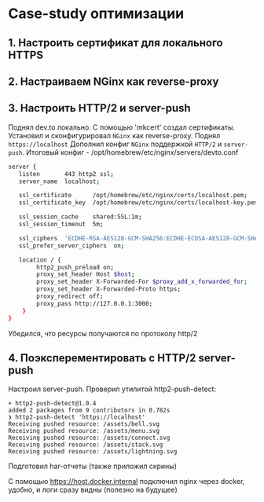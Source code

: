 # Case-study оптимизации

## 1. Настроить сертификат для локального HTTPS

## 2. Настраиваем NGinx как reverse-proxy

## 3. Настроить HTTP/2 и server-push

Поднял dev.to локально.
С помощью 'mkcert' создал сертификаты.
Установил и сконфигурировал `NGinx` как reverse-proxy.
Поднял `https://localhost`
Дополнил конфиг `NGinx` поддержкой `HTTP/2` и `server-push`. Итоговый конфиг - /opt/homebrew/etc/nginx/servers/devto.conf

```bash
server {
   listen       443 http2 ssl;
   server_name  localhost;

   ssl_certificate      /opt/homebrew/etc/nginx/certs/localhost.pem;
   ssl_certificate_key  /opt/homebrew/etc/nginx/certs/localhost-key.pem;

   ssl_session_cache    shared:SSL:1m;
   ssl_session_timeout  5m;

   ssl_ciphers  'ECDHE-RSA-AES128-GCM-SHA256:ECDHE-ECDSA-AES128-GCM-SHA256:ECDHE-RSA-AES256-GCM-SHA384:ECDHE-ECDSA-AES256-GCM-SHA384:DHE-RSA-AES128-GCM-SHA256:DHE-DSS-AES128-GCM-SHA256:kEDH+AESGCM:ECDHE-RSA-AES128-SHA256:ECDHE-ECDSA-AES128-SHA256:ECDHE-RSA-AES128-SHA:ECDHE-ECDSA-AES128-SHA:ECDHE-RSA-AES256-SHA384:ECDHE-ECDSA-AES256-SHA384:ECDHE-RSA-AES256-SHA:ECDHE-ECDSA-AES256-SHA:DHE-RSA-AES128-SHA256:DHE-RSA-AES128-SHA:DHE-DSS-AES128-SHA256:DHE-RSA-AES256-SHA256:DHE-DSS-AES256-SHA:DHE-RSA-AES256-SHA:AES128-GCM-SHA256:AES256-GCM-SHA384:AES128-SHA256:AES256-SHA256:AES128-SHA:AES256-SHA:AES:DES-CBC3-SHA:!RC4:!aNULL:!eNULL:!MD5:!EXPORT:!EXP:!LOW:!SEED:!CAMELLIA:!IDEA:!PSK:!SRP:!SSLv:!aECDH:!EDH-DSS-DES-CBC3-SHA:!EDH-RSA-DES-CBC3-SHA:!KRB5-DES-CBC3-SHA';
   ssl_prefer_server_ciphers  on;

   location / {
        http2_push_preload on;
        proxy_set_header Host $host;
        proxy_set_header X-Forwarded-For $proxy_add_x_forwarded_for;
        proxy_set_header X-Forwarded-Proto https;
        proxy_redirect off;
        proxy_pass http://127.0.0.1:3000;
    }
}
```

Убедился, что ресурсы получаются по протоколу http/2

## 4. Поэксперементировать с HTTP/2 server-push

Настроил server-push. Проверил утилитой http2-push-detect:

```
+ http2-push-detect@1.0.4
added 2 packages from 9 contributors in 0.782s
❯ http2-push-detect 'https://localhost'
Receiving pushed resource: /assets/bell.svg
Receiving pushed resource: /assets/menu.svg
Receiving pushed resource: /assets/connect.svg
Receiving pushed resource: /assets/stack.svg
Receiving pushed resource: /assets/lightning.svg
```

Подготовил har-отчеты (также приложил скрины)

С помощью https://host.docker.internal подключил nginx через docker, удобно, и логи сразу видны (полезно на будущее)
